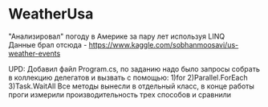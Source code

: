 # WeatherUsa
"Анализировал" погоду в Америке за пару лет используя LINQ    
Данные брал отсюда - https://www.kaggle.com/sobhanmoosavi/us-weather-events

UPD: Добавил файл Program.cs, по заданию надо было запросы собрать в коллекцию делегатов и вызвать с помощью: 
1)for
2)Parallel.ForEach
3)Task.WaitAll
Все методы вынесли в отдельный класс, в конце работы проги измерили производительность трех способов и сравнили
